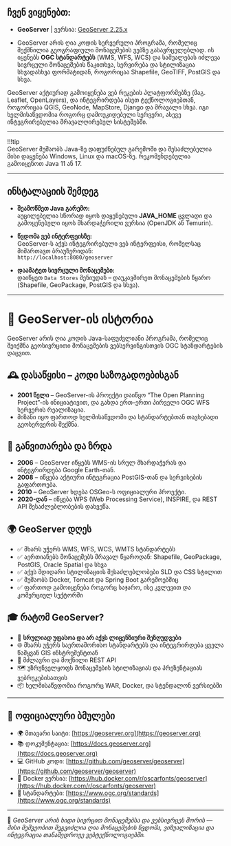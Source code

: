 ## ჩვენ ვიყენებთ:

- **GeoServer** | ვერსია: [GeoServer 2.25.x](https://geoserver.org/download/)

- GeoServer არის ღია კოდის სერვერული პროგრამა, რომელიც შექმნილია გეოგრაფიული მონაცემების ვებზე გასავრცელებლად. ის იყენებს **OGC სტანდარტებს** (WMS, WFS, WCS) და საშუალებას იძლევა სივრცული მონაცემების წაკითხვა, სერვირება და სტილიზაცია სხვადასხვა ფორმატიდან, როგორიცაა Shapefile, GeoTIFF, PostGIS და სხვა.

GeoServer აქტიურად გამოიყენება ვებ რუკების პლატფორმებზე (მაგ. Leaflet, OpenLayers), და ინტეგრირდება ისეთ ტექნოლოგიებთან, როგორიცაა QGIS, GeoNode, MapStore, Django და მრავალი სხვა. იგი ხელმისაწვდომია როგორც დამოუკიდებელი სერვერი, ასევე ინტეგრირებულია მრავალღირებულ სისტემებში.

---

!!!tip  
    GeoServer მუშაობს Java-ზე დაფუძნებულ გარემოში და შესაძლებელია მისი დაყენება Windows, Linux და macOS-ზე. რეკომენდებულია გამოიყენოთ Java 11 ან 17.

---

## ინსტალაციის შემდეგ

- **შეამოწმეთ Java გარემო:**  
    აუცილებელია სწორად იყოს დაყენებული **JAVA_HOME** ცვლადი და გამოყენებული იყოს მხარდაჭერილი ვერსია (OpenJDK ან Temurin).

- **წვდომა ვებ ინტერფეისზე:**  
    GeoServer-ს აქვს ინტეგრირებული ვებ ინტერფეისი, რომელსაც მიმართავთ ბრაუზერიდან:  
    `http://localhost:8080/geoserver`

- **დაამატეთ სივრცული მონაცემები:**  
    დაიწყეთ `Data Stores` მენიუდან – დაუკავშირეთ მონაცემების წყარო (Shapefile, GeoPackage, PostGIS და სხვა).

---

# 🧭 GeoServer-ის ისტორია

GeoServer არის ღია კოდის Java-საფუძვლიანი პროგრამა, რომელიც შეიქმნა გეოსივრცითი მონაცემების ვებსერვინგისთვის OGC სტანდარტების დაცვით.

## 🕰️ დასაწყისი – კოდი საზოგადოებისგან

- **2001 წელი** – GeoServer-ის პროექტი დაიწყო “The Open Planning Project”-ის ინიციატივით, და გახდა ერთ-ერთი პირველი OGC WFS სერვერის რეალიზაცია.
- მიზანი იყო ფართოდ ხელმისაწვდომი და სტანდარტებთან თავსებადი გეოსერვერის შექმნა.

## 🚀 განვითარება და ზრდა

- **2006** – GeoServer იწყებს WMS-ის სრულ მხარდაჭერას და ინტეგრირდება Google Earth-თან.
- **2008** – იწყება აქტიური ინტეგრაცია PostGIS-თან და სერვისების გაფართოება.
- **2010** – GeoServer ხდება OSGeo-ს ოფიციალური პროექტი.
- **2020-დან** – იწყება WPS (Web Processing Service), INSPIRE, და REST API შესაძლებლობების დახვეწა.

## 🌍 GeoServer დღეს

- ✅ მხარს უჭერს WMS, WFS, WCS, WMTS სტანდარტებს  
- ✅ აერთიანებს მონაცემებს მრავალ წყაროდან: Shapefile, GeoPackage, PostGIS, Oracle Spatial და სხვა  
- ✅ აქვს მდიდარი სტილიზაციის შესაძლებლობები SLD და CSS სტილით  
- ✅ მუშაობს Docker, Tomcat და Spring Boot გარემოებშიც  
- ✅ ფართოდ გამოიყენება როგორც საჯარო, ისე კვლევით და კომერციულ სექტორში

## 🎓 რატომ GeoServer?

- 💸 **სრულიად უფასოა და არ აქვს ლიცენზიური შეზღუდვები**  
- 🌐 მხარს უჭერს საერთაშორისო სტანდარტებს და ინტეგრირდება ყველა წამყვან GIS ინსტრუმენტთან  
- 🧰 მძლავრი და მოქნილი REST API  
- 🗺️ უზრუნველყოფს მონაცემების სტილიზაციას და პრეზენტაციას ვებრუკებისათვის  
- 📦 ხელმისაწვდომია როგორც WAR, Docker, და სტენდალონ ვერსიებში  

---

## 🔗 ოფიციალური ბმულები

- 🌍 მთავარი საიტი: [https://geoserver.org](https://geoserver.org)  
- 📚 დოკუმენტაცია: [https://docs.geoserver.org](https://docs.geoserver.org)  
- 💻 GitHub კოდი: [https://github.com/geoserver/geoserver](https://github.com/geoserver/geoserver)  
- 🐳 Docker ვერსია: [https://hub.docker.com/r/oscarfonts/geoserver](https://hub.docker.com/r/oscarfonts/geoserver)  
- 📜 სტანდარტები: [https://www.ogc.org/standards](https://www.ogc.org/standards)

---

📌 *GeoServer არის ხიდი სივრცით მონაცემებსა და ვებსივრცეს შორის — მისი მეშვეობით შეგვიძლია ღია მონაცემების წვდომა, ვიზუალიზაცია და ინტეგრაცია თანამედროვე ვებტექნოლოგიებში.*
